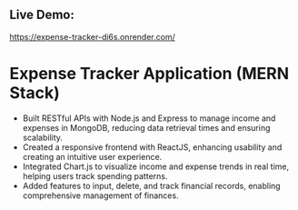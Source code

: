 ## Live Demo: 
https://expense-tracker-di6s.onrender.com/

# Expense Tracker Application (MERN Stack)
- Built RESTful APIs with Node.js and Express to manage income and expenses in MongoDB, reducing data retrieval times and ensuring scalability.
- Created a responsive frontend with ReactJS, enhancing usability and creating an intuitive user experience.
- Integrated Chart.js to visualize income and expense trends in real time, helping users track spending patterns.
- Added features to input, delete, and track financial records, enabling comprehensive management of finances.
